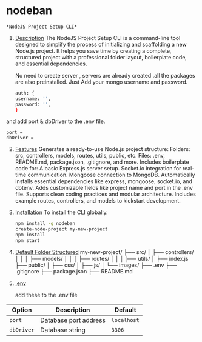 # nodeban

    *NodeJS Project Setup CLI*

1. [Description](#description)
   The NodeJS Project Setup CLI is a command-line tool designed to simplify the process of initializing and scaffolding a new Node.js project. It helps you save time by creating a complete, structured project with a professional folder layout, boilerplate code, and essential dependencies.

   No need to create server , servers are already created .all the packages are also preinstalled.
   Just Add your mongo username and password.

   ```bash
   auth: {
   username: '',
   password: '',
   }
   ```

and add port & dbDriver to the .env file.

```
port =
dbDriver =

```

2. [Features](#Features)
   Generates a ready-to-use Node.js project structure:
   Folders: src, controllers, models, routes, utils, public, etc.
   Files: .env, README.md, package.json, .gitignore, and more.
   Includes boilerplate code for:
   A basic Express.js server setup.
   Socket.io integration for real-time communication.
   Mongoose connection to MongoDB.
   Automatically installs essential dependencies like express, mongoose, socket.io, and dotenv.
   Adds customizable fields like project name and port in the .env file.
   Supports clean coding practices and modular architecture.
   Includes example routes, controllers, and models to kickstart development.

3. [Installation](#Installation)
   To install the CLI globally.

   ```bash
   npm install -g nodeban
   create-node-project my-new-project
   npm install
   npm start

   ```

4. [Default Folder Structured](#Structured)
   my-new-project/
   ├── src/
   │ ├── controllers/
   │ │
   │ ├── models/
   │ │
   │ ├── routes/
   │ │
   │ ├── utils/
   │ ├── index.js
   ├── public/
   │ ├── css/
   │ ├── js/
   │ └── images/
   ├── .env
   ├── .gitignore
   ├── package.json
   ├── README.md

5. [.env](#env)

   add these to the .env file

| Option     | Description           | Default     |
| ---------- | --------------------- | ----------- |
| `port`     | Database port address | `localhost` |
| `dbDriver` | Database string       | `3306`      |

# <!-- ![Logo](./assets/html.png) -->

```

```
